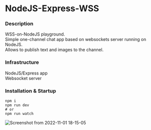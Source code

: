 # NodeJS-Express-WSS

### Description

WSS-on-NodeJS playground. <br>
Simple one-channel chat app based on websockets server running on NodeJS. <br>
Allows to publish text and images to the channel. <br>

### Infrastructure

NodeJS/Express app <br>
Websocket server <br>

### Installation & Startup

```
npm i
npm run dev 
# or
npm run watch
```


![Screenshot from 2022-11-01 18-15-05](https://user-images.githubusercontent.com/27147054/199285804-b8ad38e8-b54a-4b63-b614-c7a75ba16f73.png)
